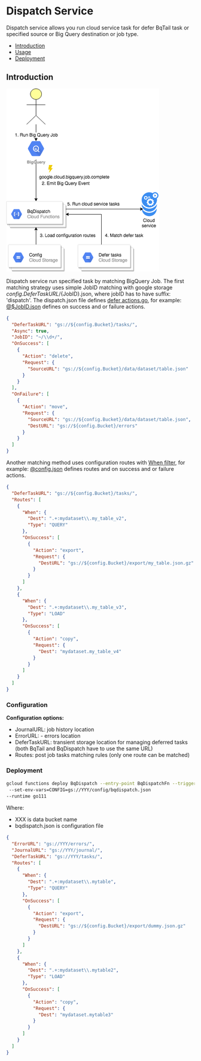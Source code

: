 # Dispatch Service

Dispatch service allows you run cloud service task for defer BqTail task or specified source or Big Query destination or job type.
  
- [Introduction](#introduction)
- [Usage](#usage)
- [Deployment](#deployment)

## Introduction 

![BqDispatch](../images/dispatch.png)  


Dispatch service run specified task by matching BigQuery Job.
The first matching strategy uses simple JobID matching with google storage ${config.DeferTaskURL}/${JobID}.json, where
jobID has to have suffix: 'dispatch'. The dispatch.json file defines [defer actions.go](../task/actions.go),
for example: [@$JobID.json](usage/dispatch.json) defines on success and or failure actions.

```json
{
  "DeferTaskURL": "gs://${config.Bucket}/tasks/",
  "Async": true,
  "JobID": "~/\\d+/",
  "OnSuccess": [
    {
      "Action": "delete",
      "Request": {
        "SourceURL": "gs://${config.Bucket}/data/dataset/table.json"
      }
    }
  ],
  "OnFailure": [
    {
      "Action": "move",
      "Request": {
        "SourceURL": "gs://${config.Bucket}/data/dataset/table.json",
        "DestURL": "gs://${config.Bucket}/errors"
      }
    }
  ]
}
``` 



Another matching method uses configuration routes with [When filter](config/filter.go), 
for example: [@config.json](usage/config.json) defines routes and on success and or failure actions.

```json
{
  "DeferTaskURL": "gs://${config.Bucket}/tasks/",
  "Routes": [
    {
      "When": {
        "Dest": ".+:mydataset\\.my_table_v2",
        "Type": "QUERY"
      },
      "OnSuccess": [
        {
          "Action": "export",
          "Request": {
            "DestURL": "gs://${config.Bucket}/export/my_table.json.gz"
          }
        }
      ]
    },
    {
      "When": {
        "Dest": ".+:mydataset\\.my_table_v3",
        "Type": "LOAD"
      },
      "OnSuccess": [
        {
          "Action": "copy",
          "Request": {
            "Dest": "mydataset.my_table_v4"
          }
        }
      ]
    }
  ]
}
``` 


### Configuration

**Configuration options:**

- JournalURL: job history location 
- ErrorURL: - errors location
- DeferTaskURL: transient storage location for managing deferred tasks (both BqTail and BqDispatch have to use the same URL) 
- Routes: post job tasks matching rules (only one route can be matched)


### Deployment

```bash
gcloud functions deploy BqDispatch --entry-point BqDispatchFn --trigger-resource projects/MY_PROJECT_ID/jobs/{jobId} --trigger-event google.cloud.bigquery.job.complete  \n
 --set-env-vars=CONFIG=gs://YYY/config/bqdispatch.json
--runtime go111
```

Where:
- XXX is data bucket name
- bqdispatch.json is configuration file
```json
{
  "ErrorURL": "gs://YYY/errors/",
  "JournalURL": "gs://YYY/journal/",
  "DeferTaskURL": "gs://YYY/tasks/",
  "Routes": [
    {
      "When": {
        "Dest": ".+:mydataset\\.mytable",
        "Type": "QUERY"
      },
      "OnSuccess": [
        {
          "Action": "export",
          "Request": {
            "DestURL": "gs://${config.Bucket}/export/dummy.json.gz"
          }
        }
      ]
    },
    {
      "When": {
        "Dest": ".+:mydataset\\.mytable2",
        "Type": "LOAD"
      },
      "OnSuccess": [
        {
          "Action": "copy",
          "Request": {
            "Dest": "mydataset.mytable3"
          }
        }
      ]
    }
  ]
}

```
